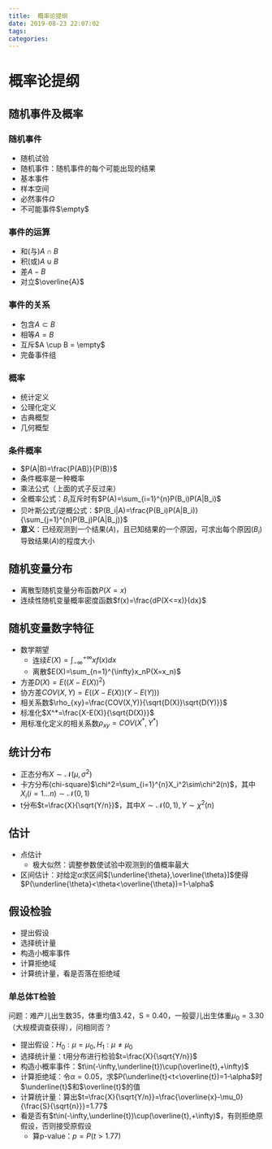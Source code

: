 ```yaml
---
title:  概率论提纲
date: 2019-08-23 22:07:02
tags: 
categories: 
---
```

# 概率论提纲

## 随机事件及概率

### 随机事件

* 随机试验
* 随机事件：随机事件的每个可能出现的结果
* 基本事件
* 样本空间
* 必然事件$\Omega$
* 不可能事件$\empty$

### 事件的运算

* 和(与)$A \cap B$
* 积(或)$A \cup B$
* 差$A - B$
* 对立$\overline{A}$

### 事件的关系

* 包含$A \subset B$
* 相等$A = B$
* 互斥$A \cup B = \empty$
* 完备事件组

### 概率

* 统计定义
* 公理化定义
* 古典概型
* 几何概型

### 条件概率

* $P(A|B)=\frac{P(AB)}{P(B)}$
* 条件概率是一种概率
* 乘法公式（上面的式子反过来）
* 全概率公式：$B_i$互斥时有$P(A)=\sum_{i=1}^{n}P(B_i)P(A|B_i)$
* 贝叶斯公式/逆概公式：$P(B_i|A)=\frac{P(B_i)P(A|B_i)}{\sum_{j=1}^{n}P(B_j)P(A|B_j)}$
* **意义**：已经观测到一个结果($A$)，且已知结果的一个原因，可求出每个原因($B_i$)导致结果($A$)的程度大小

## 随机变量分布

* 离散型随机变量分布函数$P(X=x)$
* 连续性随机变量概率密度函数$f(x)=\frac{dP(X<=x)}{dx}$

## 随机变量数字特征

* 数学期望
  * 连续$E(X)=\int_{-\infty}^{+\infty}xf(x)dx$
  * 离散$E(X)=\sum_{n=1}^{\infty}x_nP(X=x_n)$
* 方差$D(X)=E((X-E(X))^2)$
* 协方差$COV(X,Y)=E((X-E(X))(Y-E(Y)))$
* 相关系数$\rho_{xy}=\frac{COV(X,Y)}{\sqrt{D(X)}\sqrt{D(Y)}}$
* 标准化$X^*=\frac{X-E(X)}{\sqrt{D(X)}}$
* 用标准化定义的相关系数$\rho_{xy}=COV(X^*,Y^*)$

## 统计分布

* 正态分布$X\sim\mathcal{N}(\mu,\sigma^2)$
* 卡方分布(chi-square)$\chi^2=\sum_{i=1}^{n}X_i^2\sim\chi^2(n)$，其中$X_i(i=1\dots n)\sim\mathcal{N}(0,1)$
* t分布$t=\frac{X}{\sqrt{Y/n}}$，其中$X\sim\mathcal{N}(0,1),Y\sim\chi^2(n)$

## 估计

* 点估计
  * 极大似然：调整参数使试验中观测到的值概率最大
* 区间估计：对给定$\alpha$求区间$[\underline{\theta},\overline{\theta}]$使得$P(\underline{\theta}<\theta<\overline{\theta})=1-\alpha$

## 假设检验

* 提出假设
* 选择统计量
* 构造小概率事件
* 计算拒绝域
* 计算统计量，看是否落在拒绝域

### 单总体T检验

问题：难产儿出生数35，体重均值3.42，S = 0.40，一般婴儿出生体重$\mu_0=3.30$（大规模调查获得），问相同否？

* 提出假设：$H_0:\mu=\mu_0,H_1:\mu\neq\mu_0$
* 选择统计量：t用分布进行检验$t=\frac{X}{\sqrt{Y/n}}$
* 构造小概率事件：$t\in(-\infty,\underline{t})\cup(\overline{t},+\infty)$
* 计算拒绝域：令$\alpha=0.05$，求$P(\underline{t}<t<\overline{t})=1-\alpha$时$\underline{t}$和$\overline{t}$的值
* 计算统计量：算出$t=\frac{X}{\sqrt{Y/n}}=\frac{\overline{x}-\mu_0}{\frac{S}{\sqrt{n}}}=1.77$
* 看是否有$t\in(-\infty,\underline{t})\cup(\overline{t},+\infty)$，有则拒绝原假设，否则接受原假设
  * 算p-value：$p=P(t>1.77)$
